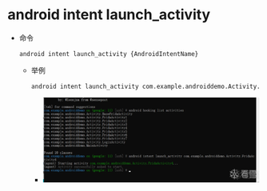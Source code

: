# android intent launch_activity

* 命令
  ```bash
  android intent launch_activity {AndroidIntentName}
  ```
  * 举例
    ```bash
    android intent launch_activity com.example.androiddemo.Activity.FridaActivity4
    ```
      * ![objection_intent_launch_activity_fridaactivity4](../../../assets/img/objection_intent_launch_activity_fridaactivity4.png)
